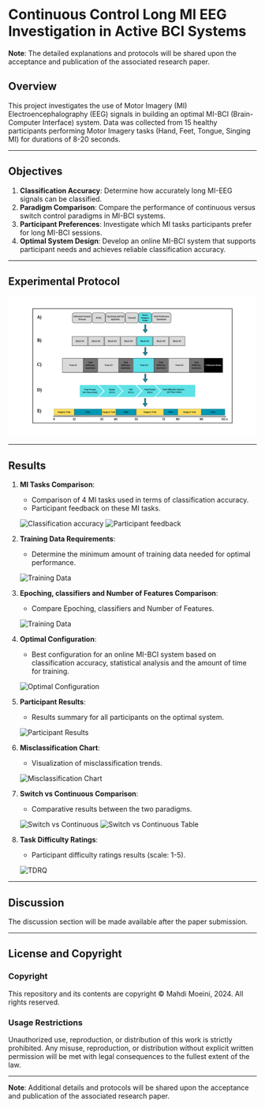 # Continuous Control Long MI EEG Investigation in Active BCI Systems
**Note**: The detailed explanations and protocols will be shared upon the acceptance and publication of the associated research paper.

## Overview
This project investigates the use of Motor Imagery (MI) Electroencephalography (EEG) signals in building an optimal MI-BCI (Brain-Computer Interface) system. Data was collected from 15 healthy participants performing Motor Imagery tasks (Hand, Feet, Tongue, Singing MI) for durations of 8-20 seconds. 


---

## Objectives

1. **Classification Accuracy**: Determine how accurately long MI-EEG signals can be classified.
2. **Paradigm Comparison**: Compare the performance of continuous versus switch control paradigms in MI-BCI systems.
3. **Participant Preferences**: Investigate which MI tasks participants prefer for long MI-BCI sessions.
4. **Optimal System Design**: Develop an online MI-BCI system that supports participant needs and achieves reliable classification accuracy.

---

## Experimental Protocol
![Experimental Protocol](https://github.com/M-Moeini/Continuous-Control-MI-EEG/blob/main/READMEImgs/EP.png)

---

## Results

1. **MI Tasks Comparison**:
   - Comparison of 4 MI tasks used in terms of classification accuracy.
   - Participant feedback on these MI tasks.

   ![Classification accuracy](https://github.com/M-Moeini/Continuous-Control-MI-EEG/READMEImgs/MI-C.png)
   ![Participant feedback](https://github.com/M-Moeini/Continuous-Control-MI-EEG/READMEImgs/TP-C.png)

2. **Training Data Requirements**:
   - Determine the minimum amount of training data needed for optimal performance.

   ![Training Data](https://github.com/M-Moeini/Continuous-Control-MI-EEG/READMEImgs/TB-C.png)

3. **Epoching, classifiers and Number of Features Comparison**:
   -  Compare Epoching, classifiers and Number of Features.

   ![Training Data](https://github.com/M-Moeini/Continuous-Control-MI-EEG/READMEImgs/WCF-C.png)


3. **Optimal Configuration**:
   - Best configuration for an online MI-BCI system based on classification accuracy, statistical analysis and the amount of time for training.

   ![Optimal Configuration](https://github.com/M-Moeini/Continuous-Control-MI-EEG/READMEImgs/Optimal-BCI-C.png)

4. **Participant Results**:
   - Results summary for all participants on the optimal system.

   ![Participant Results](https://github.com/M-Moeini/Continuous-Control-MI-EEG/READMEImgs/Optimal-BCI-R.png)

5. **Misclassification Chart**:
   - Visualization of misclassification trends.

   ![Misclassification Chart](https://github.com/M-Moeini/Continuous-Control-MI-EEG/READMEImgs/MISS-R.png)

6. **Switch vs Continuous Comparison**:
   - Comparative results between the two paradigms.

   ![Switch vs Continuous](https://github.com/M-Moeini/Continuous-Control-MI-EEG/READMEImgs/CS-C.png)
   ![Switch vs Continuous Table](https://github.com/M-Moeini/Continuous-Control-MI-EEG/READMEImgs/CS-Table-C.png)

7. **Task Difficulty Ratings**:
   - Participant difficulty ratings results (scale: 1-5).

   ![TDRQ](https://github.com/M-Moeini/Continuous-Control-MI-EEG/READMEImgs/TDRQ-C.png)



---

## Discussion
The discussion section will be made available after the paper submission.

---

## License and Copyright

### Copyright
This repository and its contents are copyright © Mahdi Moeini, 2024. All rights reserved.

### Usage Restrictions
Unauthorized use, reproduction, or distribution of this work is strictly prohibited. Any misuse, reproduction, or distribution without explicit written permission will be met with legal consequences to the fullest extent of the law.

---

**Note**: Additional details and protocols will be shared upon the acceptance and publication of the associated research paper.
